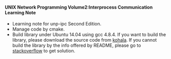#### UNIX Network Programming Volume2:Interprocess Communication Learning Note


* Learning note for unp-ipc Second Edition.
* Manage code by cmake. 
* Build library under Ubuntu 14.04 using gcc 4.8.4. If you want to build the library, please download the source code from [kohala](http://www.kohala.com/start/unpv22e/unpv22e.tar.gz]). If you cannot build the library by the info offered by README, please go to [stackoverflow](http://stackoverflow.com/questions/15620829/cant-build-source-code-for-unix-network-programming-interprocess-communicatio) to get solution.


